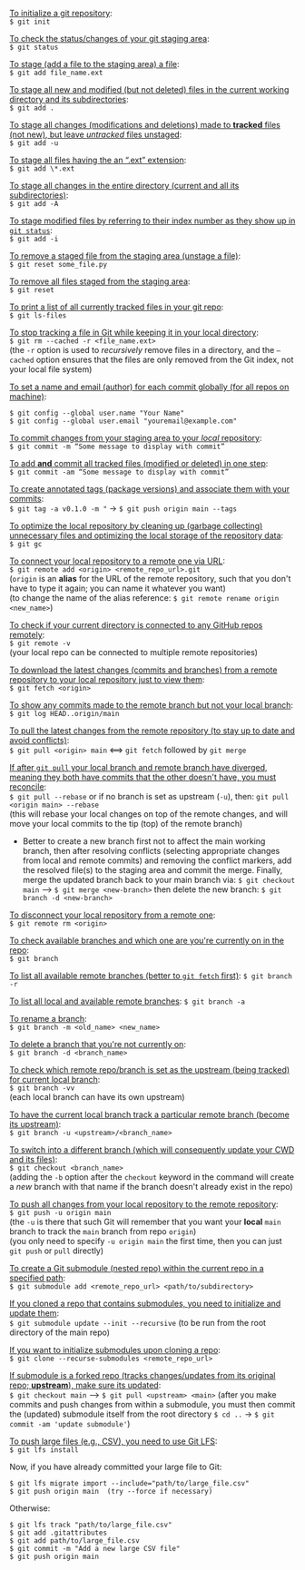 <u>To initialize a git repository</u>:<br>
`$ git init`

<u>To check the status/changes of your git staging area</u>:<br>
`$ git status`

<u>To stage (add a file to the staging area) a file</u>:<br>
`$ git add file_name.ext`

<u>To stage all new and modified (but not deleted) files in the current working directory and its subdirectories</u>:<br>
`$ git add .`

<u>To stage all changes (modifications and deletions) made to **tracked** files (not new), but leave _untracked_ files unstaged</u>:<br>
`$ git add -u`

<u>To stage all files having the an “.ext” extension</u>:<br>
`$ git add \*.ext`

<u>To stage all changes in the entire directory (current and all its subdirectories)</u>:<br>
`$ git add -A`

<u>To stage modified files by referring to their index number as they show up in `git status`</u>:<br>
`$ git add -i`

<u>To remove a staged file from the staging area (unstage a file)</u>:<br>
`$ git reset some_file.py`

<u>To remove all files staged from the staging area</u>:<br>
`$ git reset`

<u>To print a list of all currently tracked files in your git repo</u>:<br>
`$ git ls-files`

<u>To stop tracking a file in Git while keeping it in your local directory</u>:<br>
`$ git rm --cached -r <file_name.ext>`<br>
(the `-r` option is used to *recursively* remove files in a directory, and the `—cached` option ensures that the files are only removed from the Git index, not your local file system)

<u> To set a name and email (author) for each commit globally (for all repos on machine)</u>:

    $ git config --global user.name "Your Name"
    $ git config --global user.email "youremail@example.com"

<u>To commit changes from your staging area to your _local_ repository</u>:<br>
`$ git commit -m “Some message to display with commit”`

<u>To add **and** commit all tracked files (modified or deleted) in one step</u>:<br>
`$ git commit -am “Some message to display with commit”`

<u>To create annotated tags (package versions) and associate them with your commits</u>:<br>
`$ git tag -a v0.1.0 -m "` -> `$ git push origin main --tags`

<u>To optimize the local repository by cleaning up (garbage collecting) unnecessary files and optimizing the local storage of the repository data</u>:<br>
`$ git gc`

<u>To connect your local repository to a remote one via URL</u>:<br>
`$ git remote add <origin> <remote_repo_url>.git`<br>
(`origin` is an **alias** for the URL of the remote repository, such that you don't have to type it again; you can name it whatever you want)<br>
(to change the name of the alias reference: `$ git remote rename origin <new_name>`)

<u>To check if your current directory is connected to any GitHub repos remotely</u>:<br>
`$ git remote -v`<br>
(your local repo can be connected to multiple remote repositories)

<u>To download the latest changes (commits and branches) from a remote repository to your local repository just to view them</u>:<br>
`$ git fetch <origin>`

<u>To show any commits made to the remote branch but not your local branch</u>:<br>
`$ git log HEAD..origin/main`

<u>To pull the latest changes from the remote repository (to stay up to date and avoid conflicts)</u>:<br>
`$ git pull <origin> main` <==> `git fetch` followed by `git merge`

<u>If after `git pull` your local branch and remote branch have diverged, meaning they both have commits that the other doesn't have, you must reconcile</u>:<br>
`$ git pull --rebase` or if no branch is set as upstream (`-u`), then: `git pull <origin main> --rebase`<br>
(this will rebase your local changes on top of the remote changes, and will move your local commits to the tip (top) of the remote branch)

- Better to create a new branch first not to affect the main working branch, then after resolving conflicts (selecting appropriate changes from local and remote commits) and removing the conflict markers, add the resolved file(s) to the staging area and commit the merge. Finally, merge the updated branch back to your main branch via: `$ git checkout main` --> `$ git merge <new-branch>` then delete the new branch: `$ git branch -d <new-branch>`

<u>To disconnect your local repository from a remote one</u>:<br>
`$ git remote rm <origin>`

<u>To check available branches and which one are you're currently on in the repo</u>:<br>
`$ git branch`<br>

<u>To list all available remote branches (better to `git fetch` first)</u>:
`$ git branch -r`

<u>To list all local and available remote branches</u>:
`$ git branch -a`

<u>To rename a branch</u>:<br>
`$ git branch -m <old_name> <new_name>`

<u>To delete a branch that you're not currently on</u>:<br>
`$ git branch -d <branch_name>`

<u>To check which remote repo/branch is set as the upstream (being tracked) for current local branch</u>:<br>
`$ git branch -vv`<br>
(each local branch can have its own upstream)

<u>To have the current local branch track a particular remote branch (become its upstream)</u>:<br>
`$ git branch -u <upstream>/<branch_name>`

<u>To switch into a different branch (which will consequently update your CWD and its files)</u>:<br>
`$ git checkout <branch_name>`<br>
(adding the `-b` option after the `checkout` keyword in the command will create a *new* branch with that name if the branch doesn't already exist in the repo)

<u>To push all changes from your local repository to the remote repository</u>:<br>
`$ git push -u origin main`<br>
(the `-u` is there that such Git will remember that you want your **local** `main` branch to track the `main` branch from repo `origin`)<br>
(you only need to specify `-u origin main` the first time, then you can just `git push` or `pull` directly)

<u>To create a Git submodule (nested repo) within the current repo in a specified path</u>:<br>
`$ git submodule add <remote_repo_url> <path/to/subdirectory>`

<u>If you cloned a repo that contains submodules, you need to initialize and update them</u>:<br>
`$ git submodule update --init --recursive` (to be run from the root directory of the main repo)

<u>If you want to initialize submodules upon cloning a repo</u>:<br>
`$ git clone --recurse-submodules <remote_repo_url>`

<u>If submodule is a forked repo (tracks changes/updates from its original repo; **upstream**), make sure its updated</u>:<br>
`$ git checkout main` --> `$ git pull <upstream> <main>`
(after you make commits and push changes from within a submodule, you must then commit the (updated) submodule itself from the root directory 
`$ cd ..` -> `$ git commit -am 'update submodule'`)

<u>To push large files (e.g., CSV), you need to use Git LFS</u>:<br>
`$ git lfs install`

Now, if you have already committed your large file to Git:

    $ git lfs migrate import --include="path/to/large_file.csv"
    $ git push origin main  (try --force if necessary)

Otherwise:

    $ git lfs track "path/to/large_file.csv"
    $ git add .gitattributes
    $ git add path/to/large_file.csv
    $ git commit -m "Add a new large CSV file"
    $ git push origin main
